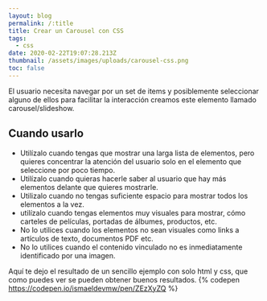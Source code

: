 ```yaml
---
layout: blog
permalink: /:title
title: Crear un Carousel con CSS
tags:
  - css
date: 2020-02-22T19:07:28.213Z
thumbnail: /assets/images/uploads/carousel-css.png
toc: false
---
```

El usuario necesita navegar por un set de items y posiblemente seleccionar alguno de ellos para facilitar la interacción creamos este elemento llamado carousel/slideshow.

## Cuando usarlo  
+ Utilízalo cuando tengas que mostrar una larga lista de elementos, pero quieres concentrar la atención del usuario solo en el elemento que seleccione por poco tiempo.
+ Utilízalo cuando quieras hacerle saber al usuario que hay más elementos delante que quieres mostrarle.
+ Utilizalo cuando no tengas suficiente espacio para mostrar todos los elementos a la vez.
+ utilízalo cuando tengas elementos muy visuales para mostrar, cómo carteles de películas, portadas de álbumes, productos, etc.
+ No lo utilices cuando los elementos no sean visuales como links a artículos de texto, documentos PDF etc.
+ No lo utilices cuando el contenido vinculado no es inmediatamente identificado por una imagen.

Aquí te dejo el resultado de un sencillo ejemplo con solo html y css, que como puedes ver se pueden obtener buenos resultados.
{% codepen https://codepen.io/ismaeldevmw/pen/ZEzXyZQ %}